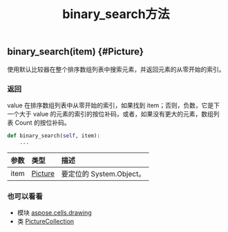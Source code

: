 ﻿---
title: binary_search方法
second_title: Aspose.Cells for Python via .NET API 参考文献
description:
type: docs
weight: 30
url: /zh/python-net/aspose.cells.drawing/picturecollection/binary_search/
is_root: false
---
##  binary_search(item) {#Picture}
使用默认比较器在整个排序数组列表中搜索元素，并返回元素的从零开始的索引。


### 返回

value 在排序数组列表中从零开始的索引，如果找到 item；否则，负数，它是下一个大于 value 的元素的索引的按位补码，或者，如果没有更大的元素，数组列表 Count 的按位补码。


```python
def binary_search(self, item):
    ...
```


|参数|类型|描述|
| :- | :- | :- |
| item | [Picture](/cells/zh/python-net/aspose.cells.drawing/picture) |要定位的 System.Object。|



### 也可以看看
* 模块 [aspose.cells.drawing](../../)
* 类 [PictureCollection](/cells/zh/python-net/aspose.cells.drawing/picturecollection)

